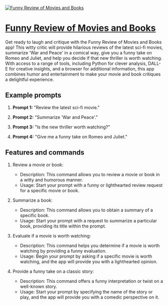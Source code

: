 [![Funny Review of Movies and Books](https://files.oaiusercontent.com/file-xLsNrIvLfucPwwcOZinHn2ny?se=2123-10-17T05%3A53%3A05Z&sp=r&sv=2021-08-06&sr=b&rscc=max-age%3D31536000%2C%20immutable&rscd=attachment%3B%20filename%3Df371c7c3-607b-47ff-a0c2-893c69d9c416.png&sig=ecJkAr4M7mC7prnzuAuac6lBL7b2lGQGRY4CDiPdyk8%3D)](https://chat.openai.com/g/g-Ga05vi0qV-funny-review-of-movies-and-books)

# [Funny Review of Movies and Books](https://chat.openai.com/g/g-Ga05vi0qV-funny-review-of-movies-and-books)

Get ready to laugh and critique with the Funny Review of Movies and Books app! This witty critic will provide hilarious reviews of the latest sci-fi movies, summarize 'War and Peace' in a comical way, give you a funny take on Romeo and Juliet, and help you decide if that new thriller is worth watching. With access to a range of tools, including Python for clever analysis, DALL-E for creative insights, and a browser for additional information, this app combines humor and entertainment to make your movie and book critiques a delightful experience.

## Example prompts

1. **Prompt 1:** "Review the latest sci-fi movie."

2. **Prompt 2:** "Summarize 'War and Peace'."

3. **Prompt 3:** "Is the new thriller worth watching?"

4. **Prompt 4:** "Give me a funny take on Romeo and Juliet."

## Features and commands

1. Review a movie or book:
   - Description: This command allows you to review a movie or book in a witty and humorous manner.
   - Usage: Start your prompt with a funny or lighthearted review request for a specific movie or book.

2. Summarize a book:
   - Description: This command allows you to obtain a summary of a specific book.
   - Usage: Start your prompt with a request to summarize a particular book, providing its title within the prompt.

3. Evaluate if a movie is worth watching:
   - Description: This command helps you determine if a movie is worth watching by providing a funny evaluation.
   - Usage: Begin your prompt by asking if a specific movie is worth watching, and the app will provide you with a lighthearted opinion.

4. Provide a funny take on a classic story:
   - Description: This command offers a funny interpretation or twist on a well-known story.
   - Usage: Start your prompt by specifying the name of the story or play, and the app will provide you with a comedic perspective on it.